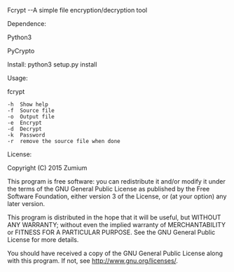 Fcrypt  --A simple file encryption/decryption tool

Dependence:

Python3

PyCrypto

Install:
	python3 setup.py install

Usage:

fcrypt 

	-h	Show help
	-f	Source file
	-o	Output file
	-e 	Encrypt
	-d	Decrypt
	-k	Password
	-r 	remove the source file when done

License:

Copyright (C) 2015 Zumium
	
This program is free software: you can redistribute it and/or modify it under the terms of the GNU General Public License as published by the Free Software Foundation, either version 3 of the License, or (at your option) any later version.

This program is distributed in the hope that it will be useful, but WITHOUT ANY WARRANTY; without even the implied warranty of MERCHANTABILITY or FITNESS FOR A PARTICULAR PURPOSE. See the GNU General Public License for more details.

You should have received a copy of the GNU General Public License along with this program. If not, see http://www.gnu.org/licenses/.
